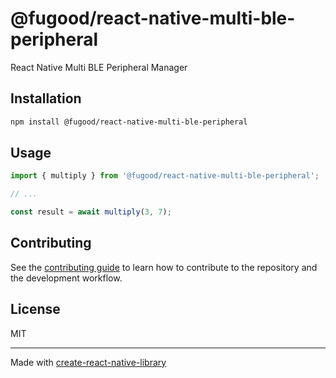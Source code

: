 # @fugood/react-native-multi-ble-peripheral

React Native Multi BLE Peripheral Manager

## Installation

```sh
npm install @fugood/react-native-multi-ble-peripheral
```

## Usage

```js
import { multiply } from '@fugood/react-native-multi-ble-peripheral';

// ...

const result = await multiply(3, 7);
```

## Contributing

See the [contributing guide](CONTRIBUTING.md) to learn how to contribute to the repository and the development workflow.

## License

MIT

---

Made with [create-react-native-library](https://github.com/callstack/react-native-builder-bob)
